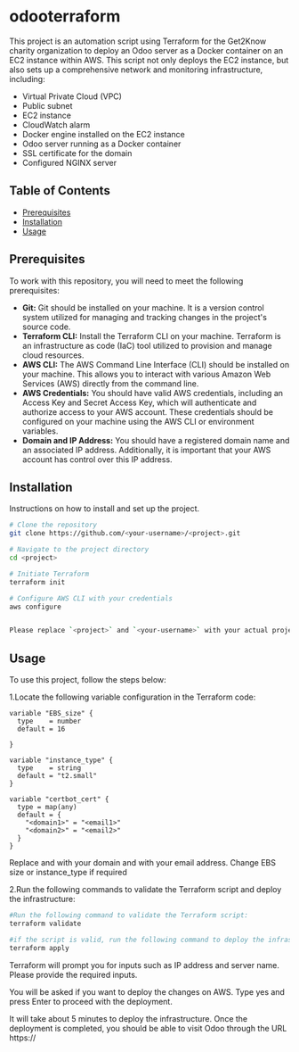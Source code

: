 # odooterraform
This project is an automation script using Terraform for the Get2Know charity organization to deploy an Odoo server as a Docker container on an EC2 instance within AWS. This script not only deploys the EC2 instance, but also sets up a comprehensive network and monitoring infrastructure, including:

- Virtual Private Cloud (VPC)
- Public subnet
- EC2 instance
- CloudWatch alarm
- Docker engine installed on the EC2 instance
- Odoo server running as a Docker container
- SSL certificate for the domain
- Configured NGINX server

## Table of Contents
- [Prerequisites](#Prerequisites)
- [Installation](#installation)
- [Usage](#usage)

## Prerequisites
To work with this repository, you will need to meet the following prerequisites:

- **Git:** Git should be installed on your machine. It is a version control system utilized for managing and tracking changes in the project's source code.
- **Terraform CLI:** Install the Terraform CLI on your machine. Terraform is an infrastructure as code (IaC) tool utilized to provision and manage cloud resources.
- **AWS CLI:** The AWS Command Line Interface (CLI) should be installed on your machine. This allows you to interact with various Amazon Web Services (AWS) directly from the command line.
- **AWS Credentials:** You should have valid AWS credentials, including an Access Key and Secret Access Key, which will authenticate and authorize access to your AWS account. These credentials should be configured on your machine using the AWS CLI or environment variables.
- **Domain and IP Address:** You should have a registered domain name and an associated IP address. Additionally, it is important that your AWS account has control over this IP address. 

## Installation

Instructions on how to install and set up the project.

```bash
# Clone the repository
git clone https://github.com/<your-username>/<project>.git

# Navigate to the project directory
cd <project>

# Initiate Terraform
terraform init

# Configure AWS CLI with your credentials
aws configure 


Please replace `<project>` and `<your-username>` with your actual project name and username. Make sure not to share your AWS credentials publicly.

```

## Usage

To use this project, follow the steps below:

1.Locate the following variable configuration in the Terraform code:

```hcl
variable "EBS_size" {
  type    = number
  default = 16

}

variable "instance_type" {
  type    = string
  default = "t2.small"
}

variable "certbot_cert" {
  type = map(any)
  default = {
    "<domain1>" = "<email1>"
    "<domain2>" = "<email2>"
  }
}
```

Replace <domain1> and <domain2> with your domain and <email1> with your email address. Change EBS size or instance_type if required

2.Run the following commands to validate the Terraform script and deploy the infrastructure:

```bash
#Run the following command to validate the Terraform script:
terraform validate

#if the script is valid, run the following command to deploy the infrastructure:
terraform apply
```
Terraform will prompt you for inputs such as IP address and server name. Please provide the required inputs.

You will be asked if you want to deploy the changes on AWS. Type yes and press Enter to proceed with the deployment.

It will take about 5 minutes to deploy the infrastructure. Once the deployment is completed, you should be able to visit Odoo through the URL https://<your-domain>











